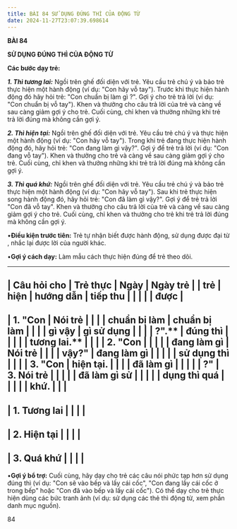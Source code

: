 ```yaml
---
title: BÀI 84 SỬ DỤNG ĐÚNG THÌ CỦA ĐỘNG TỪ
date: 2024-11-27T23:07:39.698614
---
```

**BÀI 84**

**SỬ DỤNG ĐÚNG THÌ CỦA ĐỘNG TỪ**

**Các bước dạy trẻ:**

***1. Thì tương lai:*** Ngồi trên ghế đối diện với trẻ. Yêu cầu trẻ
chú ý và bảo trẻ thực hiện một hành động (ví dụ: "Con hãy vỗ tay").
Trước khi thực hiện hành động đó hãy hỏi trẻ: "Con chuẩn bị làm gì ?".
Gợi ý cho trẻ trả lời (ví dụ: "Con chuẩn bị vỗ tay"). Khen và thưởng
cho câu trả lời của trẻ và càng về sau càng giảm gợi ý cho trẻ. Cuối
cùng, chỉ khen và thưởng những khi trẻ trả lời đúng mà không cần gợi
ý.

***2. Thì hiện tại:*** Ngồi trên ghế đối diện với trẻ. Yêu cầu trẻ chú
ý và thực hiện một hành động (ví dụ: "Con hãy vỗ tay"). Trong khi trẻ
đang thực hiện hành động đó, hãy hỏi trẻ: "Con đang làm gì vậy?". Gợi
ý để trẻ trả lời (ví dụ: "Con đang vỗ tay"). Khen và thưởng cho trẻ và
càng về sau càng giảm gợi ý cho trẻ. Cuối cùng, chỉ khen và thưởng
những khi trẻ trả lời đúng mà không cần gợi ý.

***3. Thì quá khứ:*** Ngồi trên ghế đối diện với trẻ. Yêu cầu trẻ chú
ý và bảo trẻ thực hiện một hành động (ví dụ: "Con hãy vỗ tay"). Sau
khi trẻ thực hiện song hành động đó, hãy hỏi trẻ: "Con đã làm gì
vậy?". Gợi ý để trẻ trả lời "Con đã vỗ tay". Khen và thưởng cho câu
trả lời của trẻ và càng về sau càng giảm gợi ý cho trẻ. Cuối cùng, chỉ
khen và thưởng cho trẻ khi trẻ trả lời đúng mà không cần gợi ý.

•**Điều kiện trước tiên:** Trẻ tự nhận biết được hành động, sử dụng
được đại từ , nhắc lại được lời của người khác.

•**Gợi ý cách dạy:** Làm mẫu cách thực hiện đúng để trẻ theo dõi.

-------------------------------------------------------------------------
| **Câu hỏi cho   | **Trẻ thực      | **Ngày**     | **Ngày trẻ    |
| trẻ**           | hiện**          | **hướng dẫn** | tiếp thu      |
|                 |                 |                 | được**        |
-------------------------------------------------------------------------
| **1.** "**Con | **Nói trẻ     |                 |                 |
| chuẩn bị làm  | chuẩn bị làm  |                 |                 |
| gì vậy        | gì sử dụng    |                 |                 |
| ?**"**.**     | đúng thì      |                 |                 |
|               | tương lai.**  |                 |                 |
| **2.** "**Con |               |                 |                 |
| đang làm gì   | **Nói trẻ     |                 |                 |
| vậy?**"       | đang làm gì   |                 |                 |
|               | sử dụng thì   |                 |                 |
| **3.** "**Con | hiện tại.**   |                 |                 |
| đã làm gì     |               |                 |                 |
| ?**"          | **3. Nói trẻ  |                 |                 |
|                 | đã làm gì sử  |                 |                 |
|                 | dụng thì quá  |                 |                 |
|                 | khứ.**        |                 |                 |
-------------------------------------------------------------------------
| 1. Tương lai |                 |                 |                 |
-------------------------------------------------------------------------
| 2. Hiện tại  |                 |                 |                 |
-------------------------------------------------------------------------
| 3. Quá khứ   |                 |                 |                 |
-------------------------------------------------------------------------

•**Gợi ý bổ trợ:** Cuối cùng, hãy dạy cho trẻ các câu nói phức tạp hơn
sử dụng đúng thì (ví dụ: "Con sẽ vào bếp và lấy cái cốc", "Con đang
lấy cái cốc ở trong bếp" hoặc "Con đã vào bếp và lấy cái cốc"). Có thể
dạy cho trẻ thực hiện dùng các bức tranh ảnh (ví dụ: sử dụng các thẻ
thì động từ, xem phần danh mục nguồn).

84

